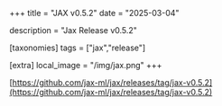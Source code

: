 +++
title = "JAX v0.5.2"
date = "2025-03-04"

description = "Jax Release v0.5.2"

[taxonomies]
tags = ["jax","release"]

[extra]
local_image = "/img/jax.png"
+++



[https://github.com/jax-ml/jax/releases/tag/jax-v0.5.2](https://github.com/jax-ml/jax/releases/tag/jax-v0.5.2)  
